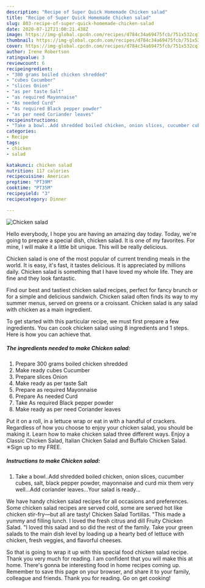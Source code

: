```yaml
---
description: "Recipe of Super Quick Homemade Chicken salad"
title: "Recipe of Super Quick Homemade Chicken salad"
slug: 803-recipe-of-super-quick-homemade-chicken-salad
date: 2020-07-12T21:00:21.438Z
image: https://img-global.cpcdn.com/recipes/d784c34a69475fcb/751x532cq70/chicken-salad-recipe-main-photo.jpg
thumbnail: https://img-global.cpcdn.com/recipes/d784c34a69475fcb/751x532cq70/chicken-salad-recipe-main-photo.jpg
cover: https://img-global.cpcdn.com/recipes/d784c34a69475fcb/751x532cq70/chicken-salad-recipe-main-photo.jpg
author: Irene Robertson
ratingvalue: 3
reviewcount: 6
recipeingredient:
- "300 grams boiled chicken shredded"
- "cubes Cucumber"
- "slices Onion"
- "as per taste Salt"
- "as required Mayonnaise"
- "As needed Curd"
- "As required Black pepper powder"
- "as per need Coriander leaves"
recipeinstructions:
- "Take a bowl..Add shredded boiled chicken, onion slices, cucumber cubes, salt, black pepper powder, mayonnaise and curd mix them very well...Add coriander leaves...Your salad is ready..."
categories:
- Recipe
tags:
- chicken
- salad

katakunci: chicken salad 
nutrition: 117 calories
recipecuisine: American
preptime: "PT39M"
cooktime: "PT35M"
recipeyield: "3"
recipecategory: Dinner

---
```



![Chicken salad](https://img-global.cpcdn.com/recipes/d784c34a69475fcb/751x532cq70/chicken-salad-recipe-main-photo.jpg)

Hello everybody, I hope you are having an amazing day today. Today, we're going to prepare a special dish, chicken salad. It is one of my favorites. For mine, I will make it a little bit unique. This will be really delicious.

Chicken salad is one of the most popular of current trending meals in the world. It is easy, it's fast, it tastes delicious. It is appreciated by millions daily. Chicken salad is something that I have loved my whole life. They are fine and they look fantastic.

Find our best and tastiest chicken salad recipes, perfect for fancy brunch or for a simple and delicious sandwich. Chicken salad often finds its way to my summer menus, served on greens or a croissant. Chicken salad is any salad with chicken as a main ingredient.


To get started with this particular recipe, we must first prepare a few ingredients. You can cook chicken salad using 8 ingredients and 1 steps. Here is how you can achieve that.

<!--inarticleads1-->

##### The ingredients needed to make Chicken salad:

1. Prepare 300 grams boiled chicken shredded
1. Make ready cubes Cucumber
1. Prepare slices Onion
1. Make ready as per taste Salt
1. Prepare as required Mayonnaise
1. Prepare As needed Curd
1. Take As required Black pepper powder
1. Make ready as per need Coriander leaves


Put it on a roll, in a lettuce wrap or eat in with a handful of crackers. Regardless of how you choose to enjoy your chicken salad, you should be making it. Learn how to make chicken salad three different ways. Enjoy a Classic Chicken Salad, Italian Chicken Salad and Buffalo Chicken Salad. ✳︎Sign up to my FREE. 

<!--inarticleads2-->

##### Instructions to make Chicken salad:

1. Take a bowl..Add shredded boiled chicken, onion slices, cucumber cubes, salt, black pepper powder, mayonnaise and curd mix them very well...Add coriander leaves...Your salad is ready...


We have handy chicken salad recipes for all occasions and preferences. Some chicken salad recipes are served cold, some are served hot like chicken stir-fry—but all are tasty! Chicken Salad Tortillas. &#34;This made a yummy and filling lunch. I loved the fresh citrus and dill Fruity Chicken Salad. &#34;I loved this salad and so did the rest of the family. Take your green salads to the main dish level by loading up a hearty bed of lettuce with chicken, fresh veggies, and flavorful cheeses. 

So that is going to wrap it up with this special food chicken salad recipe. Thank you very much for reading. I am confident that you will make this at home. There's gonna be interesting food in home recipes coming up. Remember to save this page on your browser, and share it to your family, colleague and friends. Thank you for reading. Go on get cooking!
